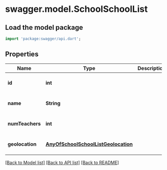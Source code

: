 # swagger.model.SchoolSchoolList

## Load the model package
```dart
import 'package:swagger/api.dart';
```

## Properties
Name | Type | Description | Notes
------------ | ------------- | ------------- | -------------
**id** | **int** |  | [optional] [default to null]
**name** | **String** |  | [optional] [default to null]
**numTeachers** | **int** |  | [optional] [default to null]
**geolocation** | [**AnyOfSchoolSchoolListGeolocation**](AnyOfSchoolSchoolListGeolocation.md) |  | [optional] [default to null]

[[Back to Model list]](../README.md#documentation-for-models) [[Back to API list]](../README.md#documentation-for-api-endpoints) [[Back to README]](../README.md)

